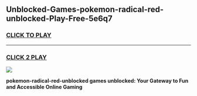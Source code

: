 
## Unblocked-Games-pokemon-radical-red-unblocked-Play-Free-5e6q7
<h3>
<a href="https://premium76.site?title=pokemon-radical-red-unblocked&ref=12A">CLICK TO PLAY</a></h3>
<hr>

<h3>
<a href="https://premium76.site?title=pokemon-radical-red-unblocked&ref=12A">CLICK 2 PLAY</a>
  
</h3>

<a href="https://premium76.site?title=pokemon-radical-red-unblocked&ref=12A"><img src="https://clearcache.store/games.png"></a>


**pokemon-radical-red-unblocked games unblocked: Your Gateway to Fun and Accessible Online Gaming**
